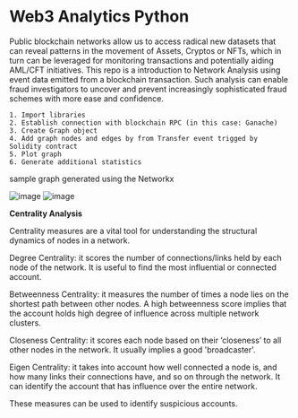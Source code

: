 # Web3 Analytics Python 

Public blockchain networks allow us to access radical new datasets that can reveal patterns in the movement of Assets, Cryptos or NFTs, which in turn can be leveraged for monitoring transactions and potentially aiding AML/CFT initiatives.
This repo is a introduction to Network Analysis using event data emitted from a blockchain transaction. Such analysis can enable fraud investigators to uncover and prevent increasingly sophisticated fraud schemes with more ease and confidence.

```shell
1. Import libraries
2. Establish connection with blockchain RPC (in this case: Ganache)
3. Create Graph object
4. Add graph nodes and edges by from Transfer event trigged by Solidity contract 
5. Plot graph
6. Generate additional statistics
```

sample graph generated using the Networkx

![image](https://user-images.githubusercontent.com/115624087/198863254-4928d5ca-5829-426b-8912-de90df521651.png)
![image](https://user-images.githubusercontent.com/115624087/198870286-7aea8b7e-cba9-432b-a3f3-25fafe1a349c.png)




**Centrality Analysis**

Centrality measures are a vital tool for understanding the structural dynamics of nodes in a network.

Degree Centrality: it scores the number of connections/links held by each node of the network. It is useful to find the most influential or connected account.

Betweenness Centrality: it measures the number of times a node lies on the shortest path between other nodes. A high betweenness score implies that the account holds high degree of influence across multiple network clusters.

Closeness Centrality: it scores each node based on their ‘closeness’ to all other nodes in the network. It usually implies a good 'broadcaster'.

Eigen Centrality: it takes into account how well connected a node is, and how many links their connections have, and so on through the network. It can identify the account that has influence over the entire network.

These measures can be used to identify suspicious accounts.
